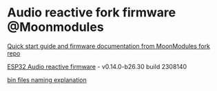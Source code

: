 # Audio reactive fork firmware @Moonmodules

[Quick start guide and firmware documentation from MoonModules fork repo](https://mm.kno.wled.ge)

[ESP32 Audio reactive firmware](https://github.com/srg74/WLED-wemos-shield/tree/master/resources/Firmware/@MoonModules/latest) - v0.14.0-b26.30 build 2308140

[bin files naming explanation](https://mm.kno.wled.ge/moonmodules/Installing-and-Compiling/#configurations)
